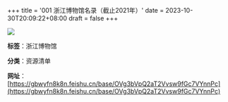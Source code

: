 +++
title = '001 浙江博物馆名录（截止2021年）'
date = 2023-10-30T20:09:22+08:00
draft = false
+++

![](https://whyya-1254698311.cos.ap-shanghai.myqcloud.com/%E9%99%84%E4%BB%B6/%E6%B5%99%E6%B1%9F%E5%8D%9A%E7%89%A9%E9%A6%86%E5%88%97%E8%A1%A8.png)

**标签**：浙江博物馆

**分类**：资源清单

**网址**：[https://gbwyfn8k8n.feishu.cn/base/OVg3bVpQ2aT2Vvsw9fGc7VYnnPc](https://gbwyfn8k8n.feishu.cn/base/OVg3bVpQ2aT2Vvsw9fGc7VYnnPc)